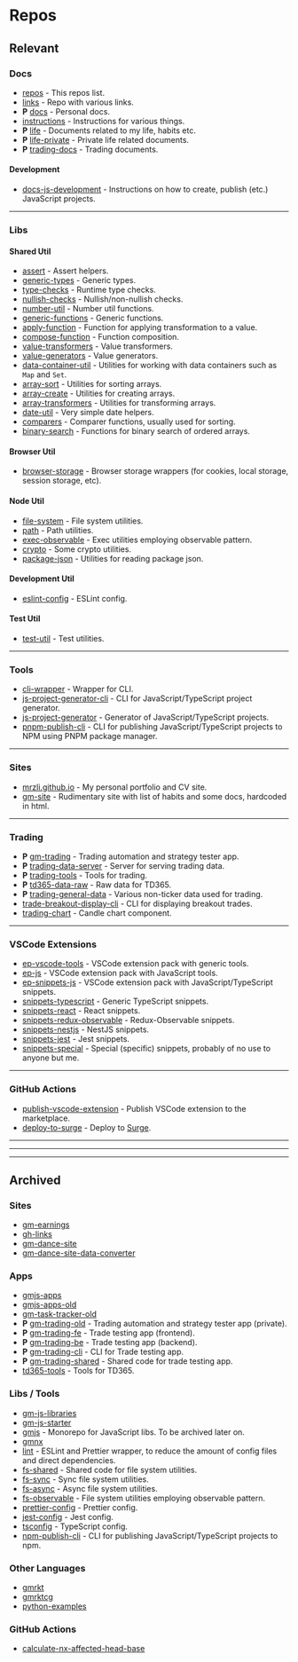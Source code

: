 # Repos

## Relevant

### Docs

- [repos](https://github.com/mrzli/repos) - This repos list.
- [links](https://github.com/mrzli/links) - Repo with various links.
- **P** [docs](https://github.com/mrzli/docs) - Personal docs.
- [instructions](https://github.com/mrzli/instructions) - Instructions for various things.
- **P** [life](https://github.com/mrzli/life) - Documents related to my life, habits etc.
- **P** [life-private](https://github.com/mrzli/life-private) - Private life related documents.
- **P** [trading-docs](https://github.com/mrzli/trading-docs) - Trading documents.

#### Development

- [docs-js-development](https://github.com/mrzli/docs-js-development) - Instructions on how to create, publish (etc.) JavaScript projects.

---

### Libs

#### Shared Util

- [assert](https://github.com/mrzli/assert) - Assert helpers.
- [generic-types](https://github.com/mrzli/generic-types) - Generic types.
- [type-checks](https://github.com/mrzli/type-checks) - Runtime type checks.
- [nullish-checks](https://github.com/mrzli/nullish-checks) - Nullish/non-nullish checks.
- [number-util](https://github.com/mrzli/number-util) - Number util functions.
- [generic-functions](https://github.com/mrzli/generic-functions) - Generic functions.
- [apply-function](https://github.com/mrzli/apply-function) - Function for applying transformation to a value.
- [compose-function](https://github.com/mrzli/compose-function) - Function composition.
- [value-transformers](https://github.com/mrzli/value-transformers) - Value transformers.
- [value-generators](https://github.com/mrzli/value-generators) - Value generators.
- [data-container-util](https://github.com/mrzli/data-container-util) - Utilities for working with data containers such as `Map` and `Set`.
- [array-sort](https://github.com/mrzli/array-sort) - Utilities for sorting arrays.
- [array-create](https://github.com/mrzli/array-create) - Utilities for creating arrays.
- [array-transformers](https://github.com/mrzli/array-transformers) - Utilities for transforming arrays.
- [date-util](https://github.com/mrzli/date-util) - Very simple date helpers.
- [comparers](https://github.com/mrzli/comparers) - Comparer functions, usually used for sorting.
- [binary-search](https://github.com/mrzli/binary-search) - Functions for binary search of ordered arrays.

#### Browser Util

- [browser-storage](https://github.com/mrzli/browser-storage) - Browser storage wrappers (for cookies, local storage, session storage, etc).

#### Node Util

- [file-system](https://github.com/mrzli/file-system) - File system utilities.
- [path](https://github.com/mrzli/path) - Path utilities.
- [exec-observable](https://github.com/mrzli/exec-observable) - Exec utilities employing observable pattern.
- [crypto](https://github.com/mrzli/crypto) - Some crypto utilities.
- [package-json](https://github.com/mrzli/package-json) - Utilities for reading package json.

#### Development Util

- [eslint-config](https://github.com/mrzli/eslint-config) - ESLint config.

#### Test Util

- [test-util](https://github.com/mrzli/test-util) - Test utilities.

---

### Tools

- [cli-wrapper](https://github.com/mrzli/cli-wrapper) - Wrapper for CLI.
- [js-project-generator-cli](https://github.com/mrzli/js-project-generator-cli) - CLI for JavaScript/TypeScript project generator.
- [js-project-generator](https://github.com/mrzli/js-project-generator) - Generator of JavaScript/TypeScript projects.
- [pnpm-publish-cli](https://github.com/mrzli/pnpm-publish-cli) - CLI for publishing JavaScript/TypeScript projects to NPM using PNPM package manager.

---

### Sites

- [mrzli.github.io](https://github.com/mrzli/mrzli.github.io) - My personal portfolio and CV site.
- [gm-site](https://github.com/mrzli/gm-site) - Rudimentary site with list of habits and some docs, hardcoded in html.

---

### Trading

- **P** [gm-trading](https://github.com/mrzli/gm-trading) - Trading automation and strategy tester app.
- **P** [trading-data-server](https://github.com/mrzli/trading-data-server) - Server for serving trading data.
- **P** [trading-tools](https://github.com/mrzli/trading-tools) - Tools for trading.
- **P** [td365-data-raw](https://github.com/mrzli/td365-data-raw) - Raw data for TD365.
- **P** [trading-general-data](https://github.com/mrzli/trading-general-data) - Various non-ticker data used for trading.
- [trade-breakout-display-cli](https://github.com/mrzli/trade-breakout-display-cli) - CLI for displaying breakout trades.
- [trading-chart](https://github.com/mrzli/trading-chart) - Candle chart component.

---

### VSCode Extensions

- [ep-vscode-tools](https://github.com/mrzli-vscode-extensions/ep-vscode-tools) - VSCode extension pack with generic tools.
- [ep-js](https://github.com/mrzli-vscode-extensions/ep-js) - VSCode extension pack with JavaScript tools.
- [ep-snippets-js](https://github.com/mrzli-vscode-extensions/ep-snippets-js) - VSCode extension pack with JavaScript/TypeScript snippets.
- [snippets-typescript](https://github.com/mrzli-vscode-extensions/snippets-typescript) - Generic TypeScript snippets.
- [snippets-react](https://github.com/mrzli-vscode-extensions/snippets-react) - React snippets.
- [snippets-redux-observable](https://github.com/mrzli-vscode-extensions/snippets-redux-observable) - Redux-Observable snippets.
- [snippets-nestjs](https://github.com/mrzli-vscode-extensions/snippets-nestjs) - NestJS snippets.
- [snippets-jest](https://github.com/mrzli-vscode-extensions/snippets-jest) - Jest snippets.
- [snippets-special](https://github.com/mrzli-vscode-extensions/snippets-special) - Special (specific) snippets, probably of no use to anyone but me.

---

### GitHub Actions

- [publish-vscode-extension](https://github.com/mrzli-gh-actions/publish-vscode-extension) - Publish VSCode extension to the marketplace.
- [deploy-to-surge](https://github.com/mrzli-gh-actions/deploy-to-surge) - Deploy to [Surge](https://surge.sh).

---

---

---

## Archived

### Sites

- [gm-earnings](https://github.com/mrzli/gm-earnings)
- [gh-links](https://github.com/mrzli/gh-links)
- [gm-dance-site](https://github.com/mrzli/gm-dance-site)
- [gm-dance-site-data-converter](https://github.com/mrzli/gm-dance-site-data-converter)

### Apps

- [gmjs-apps](https://github.com/mrzli/gmjs-apps)
- [gmjs-apps-old](https://github.com/mrzli/gmjs-apps-old)
- [gm-task-tracker-old](https://github.com/mrzli/gm-task-tracker-old)
- **P** [gm-trading-old](https://github.com/mrzli/gm-trading-old) - Trading automation and strategy tester app (private).
- **P** [gm-trading-fe](https://github.com/mrzli/gm-trading-fe) - Trade testing app (frontend).
- **P** [gm-trading-be](https://github.com/mrzli/gm-trading-be) - Trade testing app (backend).
- **P** [gm-trading-cli](https://github.com/mrzli/gm-trading-cli) - CLI for Trade testing app.
- **P** [gm-trading-shared](https://github.com/mrzli/gm-trading-shared) - Shared code for trade testing app.
- [td365-tools](https://github.com/mrzli/td365-tools) - Tools for TD365.

### Libs / Tools

- [gm-js-libraries](https://github.com/mrzli/gm-js-libraries)
- [gm-js-starter](https://github.com/mrzli/gm-js-starter)
- [gmjs](https://github.com/mrzli/gmjs) - Monorepo for JavaScript libs. To be archived later on.
- [gmnx](https://github.com/mrzli/gmnx)
- [lint](https://github.com/mrzli/lint) - ESLint and Prettier wrapper, to reduce the amount of config files and direct dependencies.
- [fs-shared](https://github.com/mrzli/fs-shared) - Shared code for file system utilities.
- [fs-sync](https://github.com/mrzli/fs-sync) - Sync file system utilities.
- [fs-async](https://github.com/mrzli/fs-async) - Async file system utilities.
- [fs-observable](https://github.com/mrzli/fs-observable) - File system utilities employing observable pattern.
- [prettier-config](https://github.com/mrzli/prettier-config) - Prettier config.
- [jest-config](https://github.com/mrzli/jest-config) - Jest config.
- [tsconfig](https://github.com/mrzli/tsconfig) - TypeScript config.
- [npm-publish-cli](https://github.com/mrzli/npm-publish-cli) - CLI for publishing JavaScript/TypeScript projects to npm.

### Other Languages

- [gmrkt](https://github.com/mrzli/gmrkt)
- [gmrktcg](https://github.com/mrzli/gmrktcg)
- [python-examples](https://github.com/mrzli/python-examples)

### GitHub Actions

- [calculate-nx-affected-head-base](https://github.com/mrzli-gh-actions/calculate-nx-affected-head-base)
